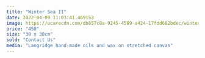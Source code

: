```yaml
---
title: "Winter Sea II"
date: 2022-04-09 11:03:41.469153
image: https://ucarecdn.com/db857c8a-9245-4589-a424-17fdd682bdec/winter-sea-ii.jpg
price: "450"
size: "30 x 30cm"
sold: "Contact Us"
media: "Langridge hand-made oils and wax on stretched canvas"
---
```


